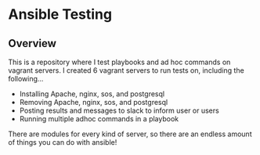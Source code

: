 # Ansible Testing
## Overview
This is a repository where I test playbooks and ad hoc commands on vagrant servers. I created 6 vagrant servers to run tests on, including the following...

- Installing Apache, nginx, sos, and postgresql
- Removing Apache, nginx, sos, and postgresql
- Posting results and messages to slack to inform user or users
- Running multiple adhoc commands in a playbook

There are modules for every kind of server, so there are an endless amount of things you can do with ansible!
